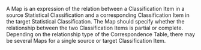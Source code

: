 A Map is an expression of the relation between a Classification Item in a source Statistical Classification and a corresponding Classification Item in the target Statistical Classification. The Map should specify whether the relationship between the two Classification Items is partial or complete. Depending on the relationship type of the Correspondence Table, there may be several Maps for a single source or target Classification Item. 